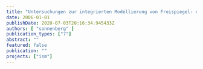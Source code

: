 ```yaml
---
title: "Untersuchungen zur integrierten Modellierung von Freispiegel- und Druckabfluss im Berliner Abwassersystem"
date: 2006-01-01
publishDate: 2020-07-03T20:16:34.945433Z
authors: [ "sonnenberg" ]
publication_types: ["7"]
abstract: ""
featured: false
publication: ""
projects: ["ism"]
---
```



